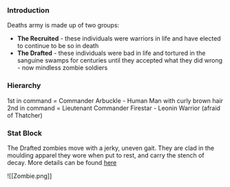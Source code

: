 ### Introduction
Deaths army is made up of two groups:
- **The Recruited** - these individuals were warriors in life and have elected to continue to be so in death
- **The Drafted** - these individuals were bad in life and tortured in the sanguine swamps for centuries until they accepted what they did wrong - now mindless zombie soldiers

### Hierarchy
1st in command = Commander Arbuckle - Human Man with curly brown hair
2nd in command = Lieutenant Commander Firestar - Leonin Warrior (afraid of Thatcher)

### Stat Block
The Drafted zombies move with a jerky, uneven gait. They are clad in the moulding apparel they wore when put to rest, and carry the stench of decay. 
More details can be found [here](https://www.dndbeyond.com/monsters/17077-zombie)

![[Zombie.png]]



